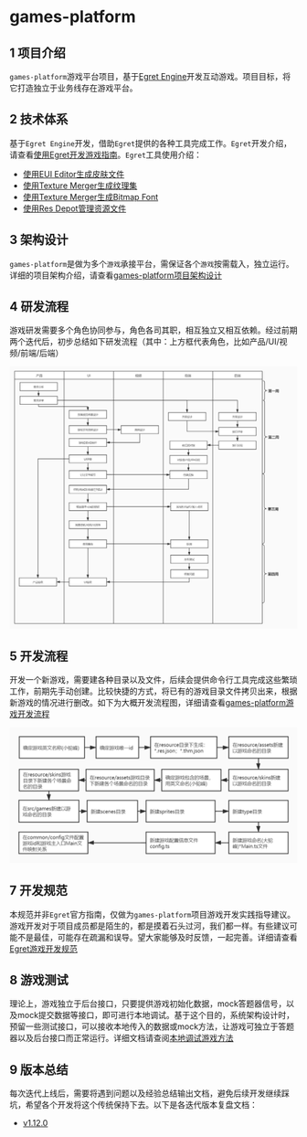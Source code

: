 # games-platform

## 1 项目介绍

`games-platform`游戏平台项目，基于[Egret Engine](https://www.egret.com/)开发互动游戏。项目目标，将它打造独立于业务线存在游戏平台。

## 2 技术体系

基于`Egret Engine`开发，借助`Egret`提供的各种工具完成工作。`Egret`开发介绍，请查看[使用Egret开发游戏指南](./guide/develop_game_by_egret.md)。`Egret`工具使用介绍：

- [使用EUI Editor生成皮肤文件](https://xiaojiaoyukeji.yuque.com/xiaojiaoxue/ui/qnxvad)
- [使用Texture Merger生成纹理集](./guide/generate_sprite_sheet_guide.md)
- [使用Texture Merger生成Bitmap Font](https://xiaojiaoyukeji.yuque.com/xiaojiaoxue/ui/hvwhkf)
- [使用Res Depot管理资源文件](./guide/manage_resource_by_res_depot.md)

## 3 架构设计

`games-platform`是做为多个`游戏`承接平台，需保证各个`游戏`按需载入，独立运行。详细的项目架构介绍，请查看[games-platform项目架构设计](./project_architecture.md)

## 4 研发流程

游戏研发需要多个角色协同参与，角色各司其职，相互独立又相互依赖。经过前期两个迭代后，初步总结如下研发流程（其中：上方框代表角色，比如产品/UI/视频/前端/后端）

![游戏研发流程](./images/develop_game_process.jpg)

## 5 开发流程

开发一个新游戏，需要建各种目录以及文件，后续会提供命令行工具完成这些繁琐工作，前期先手动创建。比较快捷的方式，将已有的游戏目录文件拷贝出来，根据新游戏的情况进行删改。如下为大概开发流程图，详细请查看[games-platform游戏开发流程](./develop_game_step.md)

![开发流程](./images/develop_game_step.jpg)

## 7 开发规范

本规范并非`Egret`官方指南，仅做为`games-platform`项目游戏开发实践指导建议。游戏开发对于项目成员都是陌生的，都是摸着石头过河，我们都一样。有些建议可能不是最佳，可能存在疏漏和误导。望大家能够及时反馈，一起完善。详细请查看[Egret游戏开发规范](./develop_game_by_egret_standard.md)

## 8 游戏测试

理论上，游戏独立于后台接口，只要提供游戏初始化数据，mock答题器信号，以及mock提交数据等接口，即可进行本地调试。基于这个目的，系统架构设计时，预留一些测试接口，可以接收本地传入的数据或mock方法，让游戏可独立于答题器以及后台接口而正常运行。详细文档请查阅[本地调试游戏方法](./guide/local_debug_game_guide.md)
## 9 版本总结

每次迭代上线后，需要将遇到问题以及经验总结输出文档，避免后续开发继续踩坑，希望各个开发将这个传统保持下去。以下是各迭代版本复盘文档：

- [v1.12.0](./project_post_mortem/v1.12.0.md)
